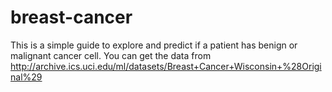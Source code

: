 # breast-cancer
This is a simple guide to explore and predict if a patient has benign or malignant cancer cell. 
You can get the data from http://archive.ics.uci.edu/ml/datasets/Breast+Cancer+Wisconsin+%28Original%29
